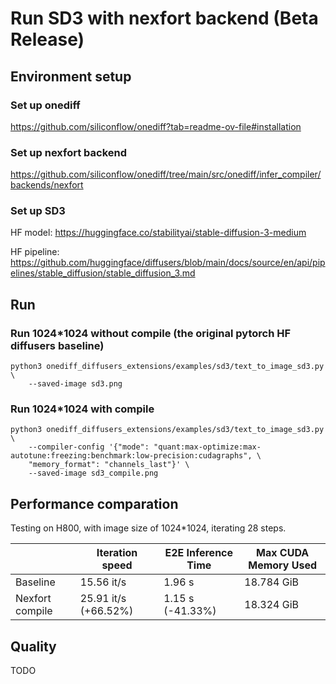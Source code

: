 # Run SD3 with nexfort backend (Beta Release)

## Environment setup
### Set up onediff
https://github.com/siliconflow/onediff?tab=readme-ov-file#installation

### Set up nexfort backend
https://github.com/siliconflow/onediff/tree/main/src/onediff/infer_compiler/backends/nexfort

### Set up SD3
HF model: https://huggingface.co/stabilityai/stable-diffusion-3-medium

HF pipeline: https://github.com/huggingface/diffusers/blob/main/docs/source/en/api/pipelines/stable_diffusion/stable_diffusion_3.md

## Run

### Run 1024*1024 without compile (the original pytorch HF diffusers baseline)
```
python3 onediff_diffusers_extensions/examples/sd3/text_to_image_sd3.py \
    --saved-image sd3.png
```

### Run 1024*1024 with compile

```
python3 onediff_diffusers_extensions/examples/sd3/text_to_image_sd3.py \
    --compiler-config '{"mode": "quant:max-optimize:max-autotune:freezing:benchmark:low-precision:cudagraphs", \
    "memory_format": "channels_last"}' \
    --saved-image sd3_compile.png
```

## Performance comparation

Testing on H800, with image size of 1024*1024, iterating 28 steps.

|                | Iteration speed     | E2E Inference Time          | Max CUDA Memory Used |
|----------------|---------------------|-----------------------------|----------------------|
| Baseline       |     15.56 it/s      |          1.96 s             | 18.784 GiB           |
| Nexfort compile| 25.91 it/s (+66.52%)|       1.15 s (-41.33%)      | 18.324 GiB           |


## Quality
TODO
